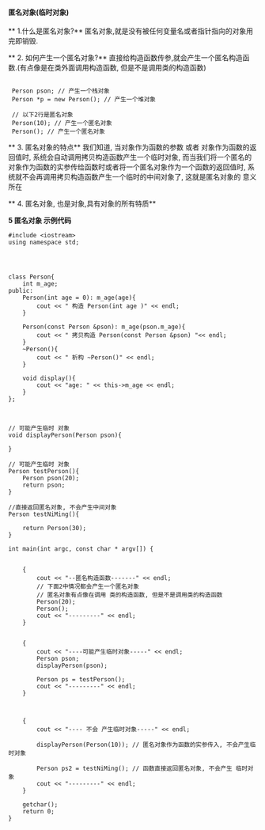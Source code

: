 #### 匿名对象(临时对象)

** 1.什么是匿名对象?**
 匿名对象,就是没有被任何变量名或者指针指向的对象用完即销毁.
 
** 2. 如何产生一个匿名对象?**
 直接给构造函数传参,就会产生一个匿名构造函数.(有点像是在类外面调用构造函数, 但是不是调用类的构造函数)
```

 Person pson; // 产生一个栈对象
 Person *p = new Person(); // 产生一个堆对象

 // 以下2行是匿名对象
 Person(10); // 产生一个匿名对象
 Person(); // 产生一个匿名对象
```
 
** 3. 匿名对象的特点**
我们知道, 当对象作为函数的参数 或者 对象作为函数的返回值时, 系统会自动调用拷贝构造函数产生一个临时对象, 而当我们将一个匿名的对象作为函数的实参传给函数时或者将一个匿名对象作为一个函数的返回值时, 系统就不会再调用拷贝构造函数产生一个临时的中间对象了, 这就是匿名对象的 意义所在
 
** 4. 匿名对象, 也是对象,具有对象的所有特质**


**5 匿名对象 示例代码**

```
#include <iostream>
using namespace std;




class Person{
    int m_age;
public:
    Person(int age = 0): m_age(age){
        cout << " 构造 Person(int age )" << endl;
    }
    
    Person(const Person &pson): m_age(pson.m_age){
        cout << " 拷贝构造 Person(const Person &pson) "<< endl;
    }
    ~Person(){
        cout << " 析构 ~Person()" << endl;
    }
    
    void display(){
        cout << "age: " << this->m_age << endl;
    }
};



// 可能产生临时 对象
void displayPerson(Person pson){
    
}

// 可能产生临时 对象
Person testPerson(){
    Person pson(20);
    return pson;
}

//直接返回匿名对象, 不会产生中间对象
Person testNiMing(){
    
    return Person(30);
}

int main(int argc, const char * argv[]) {
   
    
    {
        cout << "--匿名构造函数-------" << endl;
        // 下面2中情况都会产生一个匿名对象
        // 匿名对象有点像在调用 类的构造函数, 但是不是调用类的构造函数
        Person(20);
        Person();
        cout << "---------" << endl;
    }
    
    
    {
        cout << "----可能产生临时对象-----" << endl;
        Person pson;
        displayPerson(pson);
        
        Person ps = testPerson();
        cout << "---------" << endl;
    }
   
    

    {
        cout << "---- 不会 产生临时对象-----" << endl;
        
        displayPerson(Person(10)); // 匿名对象作为函数的实参传入, 不会产生临时对象
        
        Person ps2 = testNiMing(); // 函数直接返回匿名对象, 不会产生 临时对象
        cout << "---------" << endl;
    }

    getchar();
    return 0;
}

```